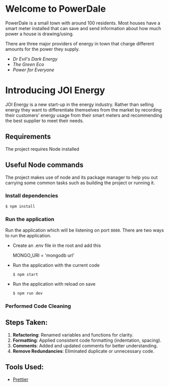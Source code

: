# Welcome to PowerDale

PowerDale is a small town with around 100 residents. Most houses have a smart meter installed that can save and send
information about how much power a house is drawing/using.

There are three major providers of energy in town that charge different amounts for the power they supply.

- _Dr Evil's Dark Energy_
- _The Green Eco_
- _Power for Everyone_

# Introducing JOI Energy

JOI Energy is a new start-up in the energy industry. Rather than selling energy they want to differentiate themselves
from the market by recording their customers' energy usage from their smart meters and recommending the best supplier to
meet their needs.


## Requirements

The project requires Node installed

## Useful Node commands

The project makes use of node and its package manager to help you out carrying some common tasks such as building the
project or running it.

### Install dependencies

```console
$ npm install
```

### Run the application

Run the application which will be listening on port `8080`. There are two ways to run the application.

- Create an .env file in the root and add this

  MONGO_URI = 'mongodb url'

- Run the application with the current code

  ```console
  $ npm start
  ```

- Run the application with reload on save

  ```console
  $ npm run dev
  ```

### Performed Code Cleaning

## Steps Taken:
1. **Refactoring**: Renamed variables and functions for clarity.
2. **Formatting**: Applied consistent code formatting (indentation, spacing).
3. **Comments**: Added and updated comments for better understanding.
4. **Remove Redundancies**: Eliminated duplicate or unnecessary code.

## Tools Used:
- [Prettier](https://prettier.io/)